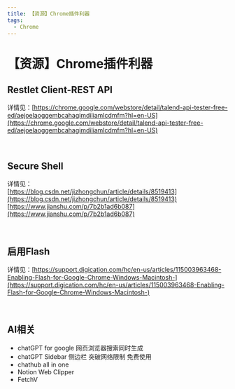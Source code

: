 ```yaml
---
title: 【资源】Chrome插件利器
tags:
  - Chrome
---
```

# 【资源】Chrome插件利器
## Restlet Client-REST API
详情见：[https://chrome.google.com/webstore/detail/talend-api-tester-free-ed/aejoelaoggembcahagimdiliamlcdmfm?hl=en-US](https://chrome.google.com/webstore/detail/talend-api-tester-free-ed/aejoelaoggembcahagimdiliamlcdmfm?hl=en-US)  

<br>

## Secure Shell
详情见：  
[https://blog.csdn.net/jizhongchun/article/details/8519413](https://blog.csdn.net/jizhongchun/article/details/8519413)  
[https://www.jianshu.com/p/7b2b1ad6b087](https://www.jianshu.com/p/7b2b1ad6b087)

<br>

## 启用Flash
详情见：[https://support.digication.com/hc/en-us/articles/115003963468-Enabling-Flash-for-Google-Chrome-Windows-Macintosh-](https://support.digication.com/hc/en-us/articles/115003963468-Enabling-Flash-for-Google-Chrome-Windows-Macintosh-)  

<br>

## AI相关
- chatGPT for google 网页浏览器搜索同时生成
- chatGPT Sidebar 侧边栏 突破网络限制 免费使用
- chathub all in one
- Notion Web Clipper
- FetchV  
